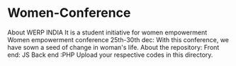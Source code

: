 # Women-Conference
About WERP INDIA
It is a student initiative for women empowerment
Women empowerment conference 25th-30th dec:
With this conference, we have sown a seed of change in woman's life.
About the repository:
Front end: JS
Back end :PHP
Upload your respective codes in this directory.
